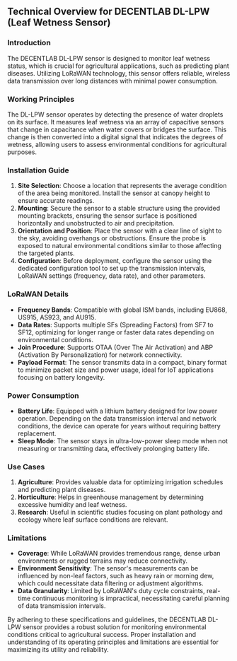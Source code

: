 ## Technical Overview for DECENTLAB DL-LPW (Leaf Wetness Sensor)

### Introduction
The DECENTLAB DL-LPW sensor is designed to monitor leaf wetness status, which is crucial for agricultural applications, such as predicting plant diseases. Utilizing LoRaWAN technology, this sensor offers reliable, wireless data transmission over long distances with minimal power consumption.

### Working Principles
The DL-LPW sensor operates by detecting the presence of water droplets on its surface. It measures leaf wetness via an array of capacitive sensors that change in capacitance when water covers or bridges the surface. This change is then converted into a digital signal that indicates the degrees of wetness, allowing users to assess environmental conditions for agricultural purposes.

### Installation Guide
1. **Site Selection**: Choose a location that represents the average condition of the area being monitored. Install the sensor at canopy height to ensure accurate readings.
2. **Mounting**: Secure the sensor to a stable structure using the provided mounting brackets, ensuring the sensor surface is positioned horizontally and unobstructed to air and precipitation.
3. **Orientation and Position**: Place the sensor with a clear line of sight to the sky, avoiding overhangs or obstructions. Ensure the probe is exposed to natural environmental conditions similar to those affecting the targeted plants.
4. **Configuration**: Before deployment, configure the sensor using the dedicated configuration tool to set up the transmission intervals, LoRaWAN settings (frequency, data rate), and other parameters.

### LoRaWAN Details
- **Frequency Bands**: Compatible with global ISM bands, including EU868, US915, AS923, and AU915.
- **Data Rates**: Supports multiple SFs (Spreading Factors) from SF7 to SF12, optimizing for longer range or faster data rates depending on environmental conditions.
- **Join Procedure**: Supports OTAA (Over The Air Activation) and ABP (Activation By Personalization) for network connectivity.
- **Payload Format**: The sensor transmits data in a compact, binary format to minimize packet size and power usage, ideal for IoT applications focusing on battery longevity.

### Power Consumption
- **Battery Life**: Equipped with a lithium battery designed for low power operation. Depending on the data transmission interval and network conditions, the device can operate for years without requiring battery replacement.
- **Sleep Mode**: The sensor stays in ultra-low-power sleep mode when not measuring or transmitting data, effectively prolonging battery life.

### Use Cases
1. **Agriculture**: Provides valuable data for optimizing irrigation schedules and predicting plant diseases.
2. **Horticulture**: Helps in greenhouse management by determining excessive humidity and leaf wetness.
3. **Research**: Useful in scientific studies focusing on plant pathology and ecology where leaf surface conditions are relevant.

### Limitations
- **Coverage**: While LoRaWAN provides tremendous range, dense urban environments or rugged terrains may reduce connectivity.
- **Environment Sensitivity**: The sensor's measurements can be influenced by non-leaf factors, such as heavy rain or morning dew, which could necessitate data filtering or adjustment algorithms.
- **Data Granularity**: Limited by LoRaWAN's duty cycle constraints, real-time continuous monitoring is impractical, necessitating careful planning of data transmission intervals.

By adhering to these specifications and guidelines, the DECENTLAB DL-LPW sensor provides a robust solution for monitoring environmental conditions critical to agricultural success. Proper installation and understanding of its operating principles and limitations are essential for maximizing its utility and reliability.